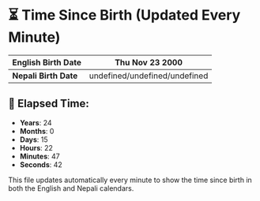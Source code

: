 # ⏳ Time Since Birth (Updated Every Minute)

| **English Birth Date** | Thu Nov 23 2000 |
|------------------------|-------------------------------------|
| **Nepali Birth Date**  | undefined/undefined/undefined                  |

## 📅 Elapsed Time:

- **Years**: 24
- **Months**: 0
- **Days**: 15
- **Hours**: 22
- **Minutes**: 47
- **Seconds**: 42

This file updates automatically every minute to show the time since birth in both the English and Nepali calendars.